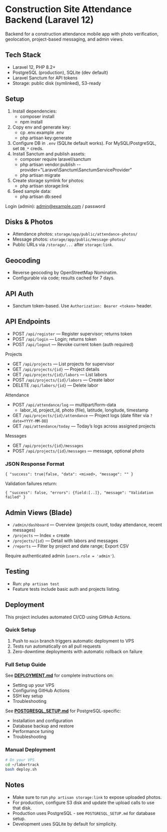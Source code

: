 # Construction Site Attendance Backend (Laravel 12)

Backend for a construction attendance mobile app with photo verification, geolocation, project-based messaging, and admin views.

## Tech Stack
- Laravel 12, PHP 8.2+
- PostgreSQL (production), SQLite (dev default)
- Laravel Sanctum for API tokens
- Storage: public disk (symlinked), S3-ready

## Setup
1. Install dependencies:
   - composer install
   - npm install
2. Copy env and generate key:
   - cp .env.example .env
   - php artisan key:generate
3. Configure DB in `.env` (SQLite default works). For MySQL/PostgreSQL, set `DB_*` creds.
4. Install Sanctum and publish assets:
   - composer require laravel/sanctum
   - php artisan vendor:publish --provider="Laravel\\Sanctum\\SanctumServiceProvider"
   - php artisan migrate
5. Create storage symlink for photos:
   - php artisan storage:link
6. Seed sample data:
   - php artisan db:seed

Login (admin): admin@example.com / password

## Disks & Photos
- Attendance photos: `storage/app/public/attendance-photos/`
- Message photos: `storage/app/public/message-photos/`
- Public URLs via `/storage/...` after `storage:link`.

## Geocoding
- Reverse geocoding by OpenStreetMap Nominatim.
- Configurable via code; results cached for 7 days.

## API Auth
- Sanctum token-based. Use `Authorization: Bearer <token>` header.

## API Endpoints
- POST `/api/register` — Register supervisor; returns token
- POST `/api/login` — Login; returns token
- POST `/api/logout` — Revoke current token (auth required)

Projects
- GET `/api/projects` — List projects for supervisor
- GET `/api/projects/{id}` — Project details
- GET `/api/projects/{id}/labors` — List labors
- POST `/api/projects/{id}/labors` — Create labor
- DELETE `/api/labors/{id}` — Delete labor

Attendance
- POST `/api/attendance/log` — multipart/form-data
  - labor_id, project_id, photo (file), latitude, longitude, timestamp
- GET `/api/projects/{id}/attendance` — Project logs (date filter via `?date=YYYY-MM-DD`)
- GET `/api/attendance/today` — Today’s logs across assigned projects

Messages
- GET `/api/projects/{id}/messages`
- POST `/api/projects/{id}/messages` — message, optional photo

### JSON Response Format
```
{ "success": true|false, "data": <mixed>, "message": "" }
```
Validation failures return:
```
{ "success": false, "errors": {field:[..]}, "message": "Validation failed" }
```

## Admin Views (Blade)
- `/admin/dashboard` — Overview (projects count, today attendance, recent messages)
- `/projects` — Index + create
- `/projects/{id}` — Detail with labors and messages
- `/reports` — Filter by project and date range; Export CSV

Require authenticated admin (`users.role = 'admin'`).

## Testing
- Run: `php artisan test`
- Feature tests include basic auth and projects listing.

## Deployment

This project includes automated CI/CD using GitHub Actions.

### Quick Setup
1. Push to `main` branch triggers automatic deployment to VPS
2. Tests run automatically on all pull requests
3. Zero-downtime deployments with automatic rollback on failure

### Full Setup Guide
See **[DEPLOYMENT.md](DEPLOYMENT.md)** for complete instructions on:
- Setting up your VPS
- Configuring GitHub Actions
- SSH key setup
- Troubleshooting

See **[POSTGRESQL_SETUP.md](POSTGRESQL_SETUP.md)** for PostgreSQL-specific:
- Installation and configuration
- Database backup and restore
- Performance tuning
- Troubleshooting

### Manual Deployment
```bash
# On your VPS
cd ~/labortrack
bash deploy.sh
```

## Notes
- Make sure to run `php artisan storage:link` to expose uploaded photos.
- For production, configure S3 disk and update the upload calls to use that disk.
- Production uses PostgreSQL - see `POSTGRESQL_SETUP.md` for database setup.
- Development uses SQLite by default for simplicity.
